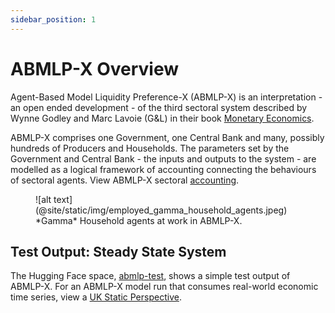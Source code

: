 ```yaml
---
sidebar_position: 1
---
```


# ABMLP-X Overview

Agent-Based Model Liquidity Preference-X (ABMLP-X) is an interpretation - an open ended development - of the third sectoral system described by Wynne Godley and Marc Lavoie (G&L) in their book [Monetary Economics](https://www.giltedged.info/reading#monetary-economics).

ABMLP-X comprises one Government, one Central Bank and many, possibly hundreds of Producers and Households. The parameters set by the Government and Central Bank - the inputs and outputs to the system - are modelled as a logical framework of accounting connecting the behaviours of sectoral agents. View ABMLP-X sectoral [accounting](https://docs.google.com/spreadsheets/d/1NcpXHy4gTfRFKzN3JeQgiL39_UO8THEleTs_sAEWOxs/edit#gid=1894302012).

<figure>
    ![alt text](@site/static/img/employed_gamma_household_agents.jpeg)
    <figcaption>*Gamma* Household agents at work in ABMLP-X.</figcaption>
</figure>

## Test Output: Steady State System

The Hugging Face space, [abmlp-test](https://danodrisc-abmlp-test.hf.space), shows a simple test output of ABMLP-X. For an ABMLP-X model run that consumes real-world economic time series, view a [UK Static Perspective](https://www.giltedged.info/gilt-edged-mini/uk-static-perspective).
